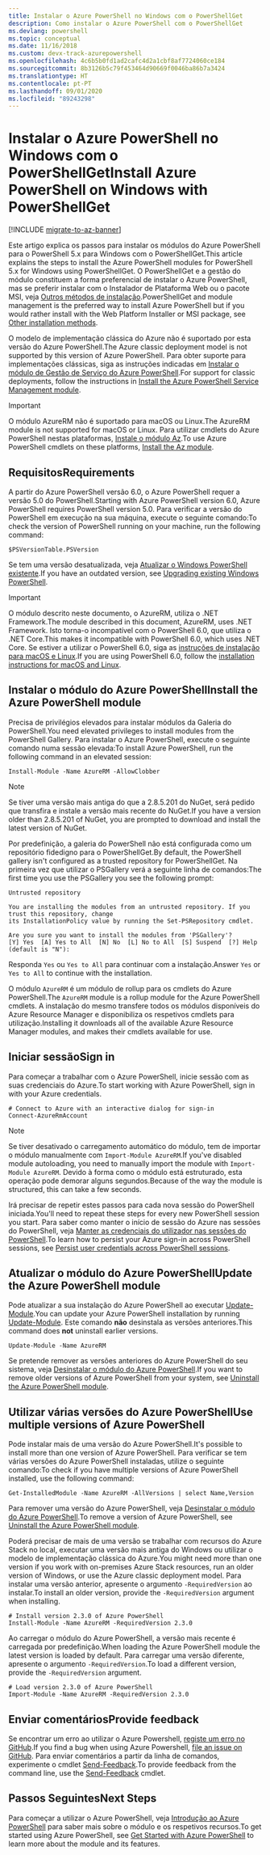 ```yaml
---
title: Instalar o Azure PowerShell no Windows com o PowerShellGet
description: Como instalar o Azure PowerShell com o PowerShellGet
ms.devlang: powershell
ms.topic: conceptual
ms.date: 11/16/2018
ms.custom: devx-track-azurepowershell
ms.openlocfilehash: 4c6b5b0fd1ad2cafc4d2a1cbf8af7724060ce184
ms.sourcegitcommit: 8b3126b5c79f453464d90669f0046ba86b7a3424
ms.translationtype: HT
ms.contentlocale: pt-PT
ms.lasthandoff: 09/01/2020
ms.locfileid: "89243298"
---
```

# <a name="install-azure-powershell-on-windows-with-powershellget"></a><span data-ttu-id="bb69a-103">Instalar o Azure PowerShell no Windows com o PowerShellGet</span><span class="sxs-lookup"><span data-stu-id="bb69a-103">Install Azure PowerShell on Windows with PowerShellGet</span></span>

[!INCLUDE [migrate-to-az-banner](../../includes/migrate-to-az-banner.md)]

<span data-ttu-id="bb69a-104">Este artigo explica os passos para instalar os módulos do Azure PowerShell para o PowerShell 5.x para Windows com o PowerShellGet.</span><span class="sxs-lookup"><span data-stu-id="bb69a-104">This article explains the steps to install the Azure PowerShell modules for PowerShell 5.x for Windows using PowerShellGet.</span></span> <span data-ttu-id="bb69a-105">O PowerShellGet e a gestão do módulo constituem a forma preferencial de instalar o Azure PowerShell, mas se preferir instalar com o Instalador de Plataforma Web ou o pacote MSI, veja [Outros métodos de instalação](other-install.md).</span><span class="sxs-lookup"><span data-stu-id="bb69a-105">PowerShellGet and module management is the preferred way to install Azure PowerShell but if you would rather install with the Web Platform Installer or MSI package, see [Other installation methods](other-install.md).</span></span>

<span data-ttu-id="bb69a-106">O modelo de implementação clássica do Azure não é suportado por esta versão do Azure PowerShell.</span><span class="sxs-lookup"><span data-stu-id="bb69a-106">The Azure classic deployment model is not supported by this version of Azure PowerShell.</span></span> <span data-ttu-id="bb69a-107">Para obter suporte para implementações clássicas, siga as instruções indicadas em [Instalar o módulo de Gestão de Serviço do Azure PowerShell](/powershell/azure/servicemanagement/install-azure-ps).</span><span class="sxs-lookup"><span data-stu-id="bb69a-107">For support for classic deployments, follow the instructions in [Install the Azure PowerShell Service Management module](/powershell/azure/servicemanagement/install-azure-ps).</span></span>

> [!IMPORTANT]
> <span data-ttu-id="bb69a-108">O módulo AzureRM não é suportado para macOS ou Linux.</span><span class="sxs-lookup"><span data-stu-id="bb69a-108">The AzureRM module is not supported for macOS or Linux.</span></span> <span data-ttu-id="bb69a-109">Para utilizar cmdlets do Azure PowerShell nestas plataformas, [Instale o módulo Az](/powershell/azure/install-az-ps).</span><span class="sxs-lookup"><span data-stu-id="bb69a-109">To use Azure PowerShell cmdlets on these platforms, [Install the Az module](/powershell/azure/install-az-ps).</span></span>

## <a name="requirements"></a><span data-ttu-id="bb69a-110">Requisitos</span><span class="sxs-lookup"><span data-stu-id="bb69a-110">Requirements</span></span>

<span data-ttu-id="bb69a-111">A partir do Azure PowerShell versão 6.0, o Azure PowerShell requer a versão 5.0 do PowerShell.</span><span class="sxs-lookup"><span data-stu-id="bb69a-111">Starting with Azure PowerShell version 6.0, Azure PowerShell requires PowerShell version 5.0.</span></span> <span data-ttu-id="bb69a-112">Para verificar a versão do PowerShell em execução na sua máquina, execute o seguinte comando:</span><span class="sxs-lookup"><span data-stu-id="bb69a-112">To check the version of PowerShell running on your machine, run the following command:</span></span>

```powershell-interactive
$PSVersionTable.PSVersion
```

<span data-ttu-id="bb69a-113">Se tem uma versão desatualizada, veja [Atualizar o Windows PowerShell existente](/powershell/scripting/windows-powershell/install/installing-windows-powershell#upgrading-existing-windows-powershell).</span><span class="sxs-lookup"><span data-stu-id="bb69a-113">If you have an outdated version, see [Upgrading existing Windows PowerShell](/powershell/scripting/windows-powershell/install/installing-windows-powershell#upgrading-existing-windows-powershell).</span></span>

> [!IMPORTANT]
> <span data-ttu-id="bb69a-114">O módulo descrito neste documento, o AzureRM, utiliza o .NET Framework.</span><span class="sxs-lookup"><span data-stu-id="bb69a-114">The module described in this document, AzureRM, uses .NET Framework.</span></span> <span data-ttu-id="bb69a-115">Isto torna-o incompatível com o PowerShell 6.0, que utiliza o .NET Core.</span><span class="sxs-lookup"><span data-stu-id="bb69a-115">This makes it incompatible with PowerShell 6.0, which uses .NET Core.</span></span> <span data-ttu-id="bb69a-116">Se estiver a utilizar o PowerShell 6.0, siga as [instruções de instalação para macOS e Linux](/powershell/azure/install-az-ps).</span><span class="sxs-lookup"><span data-stu-id="bb69a-116">If you are using PowerShell 6.0, follow the [installation instructions for macOS and Linux](/powershell/azure/install-az-ps).</span></span>

## <a name="install-the-azure-powershell-module"></a><span data-ttu-id="bb69a-117">Instalar o módulo do Azure PowerShell</span><span class="sxs-lookup"><span data-stu-id="bb69a-117">Install the Azure PowerShell module</span></span>

<span data-ttu-id="bb69a-118">Precisa de privilégios elevados para instalar módulos da Galeria do PowerShell.</span><span class="sxs-lookup"><span data-stu-id="bb69a-118">You need elevated privileges to install modules from the PowerShell Gallery.</span></span> <span data-ttu-id="bb69a-119">Para instalar o Azure PowerShell, execute o seguinte comando numa sessão elevada:</span><span class="sxs-lookup"><span data-stu-id="bb69a-119">To install Azure PowerShell, run the following command in an elevated session:</span></span>

```azurepowershell-interactive
Install-Module -Name AzureRM -AllowClobber
```

> [!NOTE]
> <span data-ttu-id="bb69a-120">Se tiver uma versão mais antiga do que a 2.8.5.201 do NuGet, será pedido que transfira e instale a versão mais recente do NuGet.</span><span class="sxs-lookup"><span data-stu-id="bb69a-120">If you have a version older than 2.8.5.201 of NuGet, you are prompted to download and install the latest version of NuGet.</span></span>

<span data-ttu-id="bb69a-121">Por predefinição, a galeria do PowerShell não está configurada como um repositório fidedigno para o PowerShellGet.</span><span class="sxs-lookup"><span data-stu-id="bb69a-121">By default, the PowerShell gallery isn't configured as a trusted repository for PowerShellGet.</span></span> <span data-ttu-id="bb69a-122">Na primeira vez que utilizar o PSGallery verá a seguinte linha de comandos:</span><span class="sxs-lookup"><span data-stu-id="bb69a-122">The first time you use the PSGallery you see the following prompt:</span></span>

```Output
Untrusted repository

You are installing the modules from an untrusted repository. If you trust this repository, change
its InstallationPolicy value by running the Set-PSRepository cmdlet.

Are you sure you want to install the modules from 'PSGallery'?
[Y] Yes  [A] Yes to All  [N] No  [L] No to All  [S] Suspend  [?] Help (default is "N"):
```

<span data-ttu-id="bb69a-123">Responda `Yes` ou `Yes to All` para continuar com a instalação.</span><span class="sxs-lookup"><span data-stu-id="bb69a-123">Answer `Yes` or `Yes to All` to continue with the installation.</span></span>

<span data-ttu-id="bb69a-124">O módulo `AzureRM` é um módulo de rollup para os cmdlets do Azure PowerShell.</span><span class="sxs-lookup"><span data-stu-id="bb69a-124">The `AzureRM` module is a rollup module for the Azure PowerShell cmdlets.</span></span> <span data-ttu-id="bb69a-125">A instalação do mesmo transfere todos os módulos disponíveis do Azure Resource Manager e disponibiliza os respetivos cmdlets para utilização.</span><span class="sxs-lookup"><span data-stu-id="bb69a-125">Installing it downloads all of the available Azure Resource Manager modules, and makes their cmdlets available for use.</span></span>

## <a name="sign-in"></a><span data-ttu-id="bb69a-126">Iniciar sessão</span><span class="sxs-lookup"><span data-stu-id="bb69a-126">Sign in</span></span>

<span data-ttu-id="bb69a-127">Para começar a trabalhar com o Azure PowerShell, inicie sessão com as suas credenciais do Azure.</span><span class="sxs-lookup"><span data-stu-id="bb69a-127">To start working with Azure PowerShell, sign in with your Azure credentials.</span></span>

```azurepowershell-interactive
# Connect to Azure with an interactive dialog for sign-in
Connect-AzureRmAccount
```

> [!NOTE]
> <span data-ttu-id="bb69a-128">Se tiver desativado o carregamento automático do módulo, tem de importar o módulo manualmente com `Import-Module AzureRM`.</span><span class="sxs-lookup"><span data-stu-id="bb69a-128">If you've disabled module autoloading, you need to manually import the module with `Import-Module AzureRM`.</span></span> <span data-ttu-id="bb69a-129">Devido à forma como o módulo está estruturado, esta operação pode demorar alguns segundos.</span><span class="sxs-lookup"><span data-stu-id="bb69a-129">Because of the way the module is structured, this can take a few seconds.</span></span>

<span data-ttu-id="bb69a-130">Irá precisar de repetir estes passos para cada nova sessão do PowerShell iniciada.</span><span class="sxs-lookup"><span data-stu-id="bb69a-130">You'll need to repeat these steps for every new PowerShell session you start.</span></span> <span data-ttu-id="bb69a-131">Para saber como manter o início de sessão do Azure nas sessões do PowerShell, veja [Manter as credenciais do utilizador nas sessões do PowerShell](context-persistence.md).</span><span class="sxs-lookup"><span data-stu-id="bb69a-131">To learn how to persist your Azure sign-in across PowerShell sessions, see [Persist user credentials across PowerShell sessions](context-persistence.md).</span></span>

## <a name="update-the-azure-powershell-module"></a><span data-ttu-id="bb69a-132">Atualizar o módulo do Azure PowerShell</span><span class="sxs-lookup"><span data-stu-id="bb69a-132">Update the Azure PowerShell module</span></span>

<span data-ttu-id="bb69a-133">Pode atualizar a sua instalação do Azure PowerShell ao executar [Update-Module](/powershell/module/powershellget/update-module).</span><span class="sxs-lookup"><span data-stu-id="bb69a-133">You can update your Azure PowerShell installation by running [Update-Module](/powershell/module/powershellget/update-module).</span></span> <span data-ttu-id="bb69a-134">Este comando **não** desinstala as versões anteriores.</span><span class="sxs-lookup"><span data-stu-id="bb69a-134">This command does **not** uninstall earlier versions.</span></span>

```powershell-interactive
Update-Module -Name AzureRM
```

<span data-ttu-id="bb69a-135">Se pretende remover as versões anteriores do Azure PowerShell do seu sistema, veja [Desinstalar o módulo do Azure PowerShell](uninstall-azurerm-ps.md).</span><span class="sxs-lookup"><span data-stu-id="bb69a-135">If you want to remove older versions of Azure PowerShell from your system, see [Uninstall the Azure PowerShell module](uninstall-azurerm-ps.md).</span></span>

## <a name="use-multiple-versions-of-azure-powershell"></a><span data-ttu-id="bb69a-136">Utilizar várias versões do Azure PowerShell</span><span class="sxs-lookup"><span data-stu-id="bb69a-136">Use multiple versions of Azure PowerShell</span></span>

<span data-ttu-id="bb69a-137">Pode instalar mais de uma versão do Azure PowerShell.</span><span class="sxs-lookup"><span data-stu-id="bb69a-137">It's possible to install more than one version of Azure PowerShell.</span></span> <span data-ttu-id="bb69a-138">Para verificar se tem várias versões do Azure PowerShell instaladas, utilize o seguinte comando:</span><span class="sxs-lookup"><span data-stu-id="bb69a-138">To check if you have multiple versions of Azure PowerShell installed, use the following command:</span></span>

```azurepowershell-interactive
Get-InstalledModule -Name AzureRM -AllVersions | select Name,Version
```

<span data-ttu-id="bb69a-139">Para remover uma versão do Azure PowerShell, veja [Desinstalar o módulo do Azure PowerShell](uninstall-azurerm-ps.md).</span><span class="sxs-lookup"><span data-stu-id="bb69a-139">To remove a version of Azure PowerShell, see [Uninstall the Azure PowerShell module](uninstall-azurerm-ps.md).</span></span>

<span data-ttu-id="bb69a-140">Poderá precisar de mais de uma versão se trabalhar com recursos do Azure Stack no local, executar uma versão mais antiga do Windows ou utilizar o modelo de implementação clássica do Azure.</span><span class="sxs-lookup"><span data-stu-id="bb69a-140">You might need more than one version if you work with on-premises Azure Stack resources, run an older version of Windows, or use the Azure classic deployment model.</span></span> <span data-ttu-id="bb69a-141">Para instalar uma versão anterior, apresente o argumento `-RequiredVersion` ao instalar.</span><span class="sxs-lookup"><span data-stu-id="bb69a-141">To install an older version, provide the `-RequiredVersion` argument when installing.</span></span>

```azurepowershell-interactive
# Install version 2.3.0 of Azure PowerShell
Install-Module -Name AzureRM -RequiredVersion 2.3.0
```

<span data-ttu-id="bb69a-142">Ao carregar o módulo do Azure PowerShell, a versão mais recente é carregada por predefinição.</span><span class="sxs-lookup"><span data-stu-id="bb69a-142">When loading the Azure PowerShell module the latest version is loaded by default.</span></span> <span data-ttu-id="bb69a-143">Para carregar uma versão diferente, apresente o argumento `-RequiredVersion`.</span><span class="sxs-lookup"><span data-stu-id="bb69a-143">To load a different version, provide the `-RequiredVersion` argument.</span></span>

```azurepowershell-interactive
# Load version 2.3.0 of Azure PowerShell
Import-Module -Name AzureRM -RequiredVersion 2.3.0
```

## <a name="provide-feedback"></a><span data-ttu-id="bb69a-144">Enviar comentários</span><span class="sxs-lookup"><span data-stu-id="bb69a-144">Provide feedback</span></span>

<span data-ttu-id="bb69a-145">Se encontrar um erro ao utilizar o Azure Powershell, [registe um erro no GitHub](https://github.com/Azure/azure-powershell/issues).</span><span class="sxs-lookup"><span data-stu-id="bb69a-145">If you find a bug when using Azure Powershell, [file an issue on GitHub](https://github.com/Azure/azure-powershell/issues).</span></span> <span data-ttu-id="bb69a-146">Para enviar comentários a partir da linha de comandos, experimente o cmdlet [Send-Feedback](/powershell/module/azurerm.profile/send-feedback).</span><span class="sxs-lookup"><span data-stu-id="bb69a-146">To provide feedback from the command line, use the [Send-Feedback](/powershell/module/azurerm.profile/send-feedback) cmdlet.</span></span>

## <a name="next-steps"></a><span data-ttu-id="bb69a-147">Passos Seguintes</span><span class="sxs-lookup"><span data-stu-id="bb69a-147">Next Steps</span></span>

<span data-ttu-id="bb69a-148">Para começar a utilizar o Azure PowerShell, veja [Introdução ao Azure PowerShell](get-started-azureps.md) para saber mais sobre o módulo e os respetivos recursos.</span><span class="sxs-lookup"><span data-stu-id="bb69a-148">To get started using Azure PowerShell, see [Get Started with Azure PowerShell](get-started-azureps.md) to learn more about the module and its features.</span></span>
